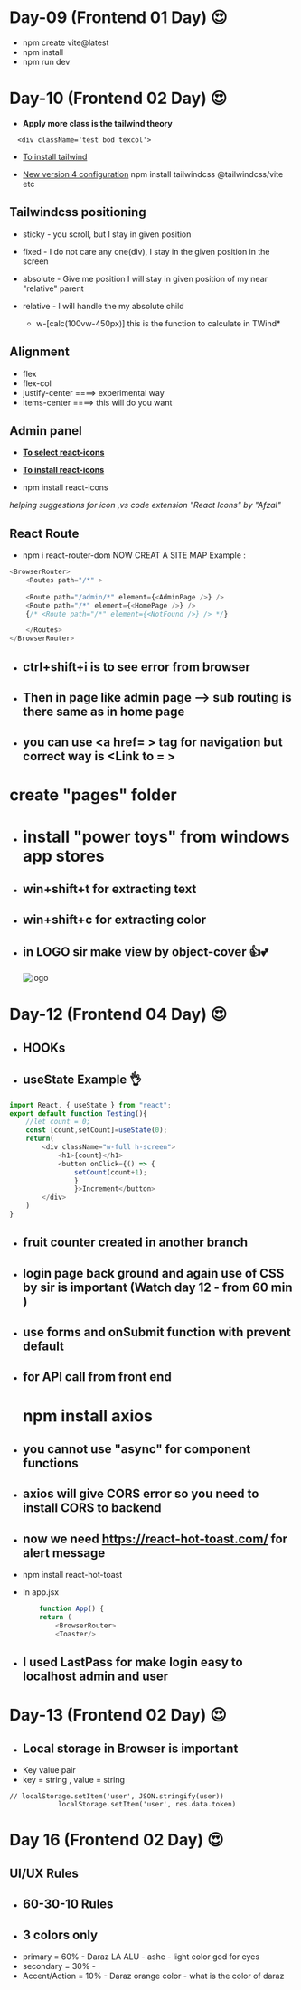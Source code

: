 # Day-09 (Frontend 01 Day) 😍
- npm create vite@latest
- npm install
- npm run dev

# Day-10 (Frontend 02 Day) 😍
 - **Apply more class is the tailwind theory** 
```
  <div className='test bod texcol'>
```
- [To install tailwind](https://tailwindcss.com/docs/installation/using-vite) 

- [New version 4 configuration](https://www.youtube.com/watch?v=HumgygfEK6s)
    npm install tailwindcss @tailwindcss/vite etc  

## Tailwindcss positioning
- sticky - you scroll, but I stay in given position
- fixed   - I do not care any one(div), I stay in the given position in the screen

-  absolute - Give me position I will stay in given position of my near "relative" parent
- relative - I will handle the my absolute child

    * w-[calc(100vw-450px)]  this is the function to calculate in TWind*

## Alignment
- flex 
- flex-col
- justify-center ====> experimental way
- items-center   ====> this will do you want 
## Admin panel
- [**To select react-icons**](https://react-icons.github.io/react-icons/)
    
- [**To install react-icons**](https://www.npmjs.com/package/react-icons)

- npm install react-icons

*helping suggestions for icon ,vs code extension "React Icons" by "Afzal"*

## React Route
- npm i react-router-dom
    <BrowserRouter></BrowserRouter>
    NOW CREAT A SITE MAP
       Example :
```js
<BrowserRouter>
    <Routes path="/*" >
    
    <Route path="/admin/*" element={<AdminPage />} />
    <Route path="/*" element={<HomePage />} />
    {/* <Route path="/*" element={<NotFound />} /> */}

    </Routes>
</BrowserRouter>
```
- ## **ctrl+shift+i is to see error from browser**
- ##  Then in page like admin page --> sub routing is there same as in home page

- ## you can use <a href= > tag for navigation but correct way is <Link to = >
# create "pages" folder 


- # install "power toys" from windows app stores 
- ## win+shift+t  for extracting text
- ## win+shift+c  for extracting color

- ## in LOGO sir make view by  object-cover 👍💕            
    <img src="/logo.png" alt="logo" className="w-[100px] h-[100px] border-4 object-cover absolute left-1" /> 


# Day-12 (Frontend 04 Day) 😍

- ## HOOKs
- ## useState Example 👌
```js
import React, { useState } from "react";
export default function Testing(){
    //let count = 0;
    const [count,setCount]=useState(0);
    return(
        <div className="w-full h-screen">
            <h1>{count}</h1>
            <button onClick={() => {                
                setCount(count+1);
                }
                }>Increment</button>            
        </div>
    )
}
```


- ## fruit counter created in another branch

- ## login page back ground and again use of CSS by  sir is important (Watch day 12 - from 60 min )

- ## use forms and onSubmit function with prevent default 

- ## for API call from front end
    # npm install axios

- ## you cannot use "async" for component functions

- ## axios will give CORS error so you need to install CORS to backend 

- ## now we need https://react-hot-toast.com/ for alert message
- npm install react-hot-toast

- In app.jsx
    ```js
        function App() {
        return (
            <BrowserRouter>
            <Toaster/>

    ```
- ## I used LastPass for make login easy to localhost admin and user

# Day-13 (Frontend 02 Day) 😍

- ## Local storage in Browser is important 
- Key value pair
- key = string , value = string
```
// localStorage.setItem('user', JSON.stringify(user))
            localStorage.setItem('user', res.data.token)
```            




















# Day 16 (Frontend 02 Day) 😍

## UI/UX Rules 

- ## 60-30-10 Rules
- ## 3 colors only 
- primary  = 60%  - Daraz LA ALU - ashe - light color god for eyes
- secondary = 30%  -
- Accent/Action    = 10%  - Daraz orange color - what is the color of daraz         
